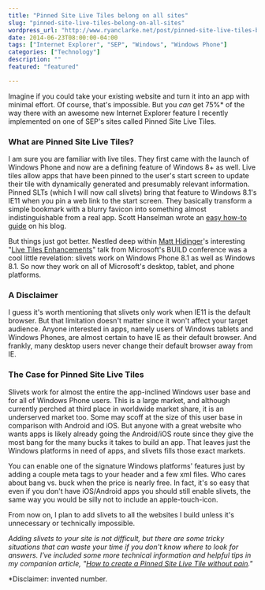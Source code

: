 ```yaml
---
title: "Pinned Site Live Tiles belong on all sites"
slug: "pinned-site-live-tiles-belong-on-all-sites"
wordpress_url: "http://www.ryanclarke.net/post/pinned-site-live-tiles-belong-on-all-sites/"
date: 2014-06-23T08:00:00-04:00
tags: ["Internet Explorer", "SEP", "Windows", "Windows Phone"]
categories: ["Technology"]
description: ""
featured: "featured"

---
```


Imagine if you could take your existing website and turn it into an app with minimal effort. Of course, that's impossible. But you *can* get 75%\* of the way there with an awesome new Internet Explorer feature I recently implemented on one of SEP's sites called Pinned Site Live Tiles.

### What are Pinned Site Live Tiles?

I am sure you are familiar with live tiles. They first came with the launch of Windows Phone and now are a defining feature of Windows 8+ as well. Live tiles allow apps that have been pinned to the user's start screen to update their tile with dynamically generated and presumably relevant information. Pinned SLTs (which I will now call slivets) bring that feature to Windows 8.1's IE11 when you pin a web link to the start screen. They basically transform a simple bookmark with a blurry favicon into something almost indistinguishable from a real app. Scott Hanselman wrote an [easy how-to guide](http://www.hanselman.com/blog/MakeAWindows81PinnedLiveTileForYOURWebsiteInMinutes.aspx "Make a Windows 8.1 Pinned Live Tile for YOUR website in minutes") on his blog.

But things just got better. Nestled deep within [Matt Hidinger](https://twitter.com/matthidinger "Twitter @MattHidinger")'s interesting "[Live Tiles Enhancements](http://channel9.msdn.com/Events/Build/2014/2-523 "MSDN Channel9")" talk from Microsoft's BUILD conference was a cool little revelation: slivets work on Windows Phone 8.1 as well as Windows 8.1. So now they work on all of Microsoft's desktop, tablet, and phone platforms.

### A Disclaimer

I guess it's worth mentioning that slivets only work when IE11 is the default browser. But that limitation doesn't matter since it won't affect your target audience. Anyone interested in apps, namely users of Windows tablets and Windows Phones, are almost certain to have IE as their default browser. And frankly, many desktop users never change their default browser away from IE.

### The Case for Pinned Site Live Tiles

Slivets work for almost the entire the app-inclined Windows user base and for all of Windows Phone users. This is a large market, and although currently perched at third place in worldwide market share, it is an underserved market too. Some may scoff at the size of this user base in comparison with Android and iOS. But anyone with a great website who wants apps is likely already going the Android/iOS route since they give the most bang for the many bucks it takes to build an app. That leaves just the Windows platforms in need of apps, and slivets fills those exact markets.

You can enable one of the signature Windows platforms' features just by adding a couple meta tags to your header and a few xml files. Who cares about bang vs. buck when the price is nearly free. In fact, it's so easy that even if you don't have iOS/Android apps you should still enable slivets, the same way you would be silly not to include an apple-touch-icon.

From now on, I plan to add slivets to all the websites I build unless it's unnecessary or technically impossible.

*Adding slivets to your site is not difficult, but there are some tricky situations that can waste your time if you don't know where to look for answers. I've included some more technical information and helpful tips in my companion article, "[How to create a Pinned Site Live Tile without pain](http://www.ryanclarke.net/post/creating-a-pinned-site-live-tile-easily-and-without-pain/ "How to create a Pinned Site Live Tile without pain")."*

\*Disclaimer: invented number.

